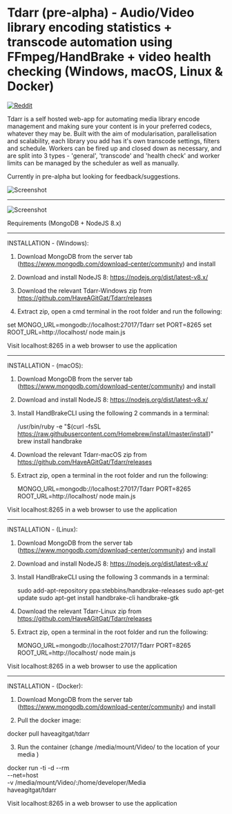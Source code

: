 # Tdarr (pre-alpha) - Audio/Video library encoding statistics + transcode automation using FFmpeg/HandBrake + video health checking (Windows, macOS, Linux & Docker)

[![Reddit](https://img.shields.io/badge/Reddit-HBBatchBeast-FF5700.svg?style=flat-square)](https://www.reddit.com/r/Tdarr/) 

Tdarr is a self hosted web-app for automating media library encode management and making sure your content is in your preferred codecs, whatever they may be. Built with the aim of modularisation, parallelisation and scalability, each library you add has it's own transcode settings, filters and schedule. Workers can be fired up and closed down as necessary, and are split into 3 types - 'general', 'transcode' and 'health check' and worker limits can be managed by the scheduler as well as manually. 

Currently in pre-alpha but looking for feedback/suggestions. 

![Screenshot](https://i.imgur.com/fabZThG.png)

---------------------------------------------------------------------------------------

![Screenshot](https://i.imgur.com/wfhrjhy.png)


Requirements (MongoDB + NodeJS 8.x)

---------------------------------------------------------------------------------------

INSTALLATION - (Windows):

1. Download MongoDB from the server tab (https://www.mongodb.com/download-center/community) and install

2. Download and install NodeJS 8: https://nodejs.org/dist/latest-v8.x/

3. Download the relevant Tdarr-Windows zip from https://github.com/HaveAGitGat/Tdarr/releases

4. Extract zip, open a cmd terminal in the root folder and run the following:

  set MONGO_URL=mongodb://localhost:27017/Tdarr
  set PORT=8265 
  set ROOT_URL=http://localhost/
  node main.js
  
Visit localhost:8265 in a web browser to use the application
  
  ---------------------------------------------------------------------------------------

INSTALLATION - (macOS):

1. Download MongoDB from the server tab (https://www.mongodb.com/download-center/community) and install

2. Download and install NodeJS 8: https://nodejs.org/dist/latest-v8.x/

3. Install HandBrakeCLI using the following 2 commands in a terminal:

    /usr/bin/ruby -e "$(curl -fsSL https://raw.githubusercontent.com/Homebrew/install/master/install)"
    brew install handbrake

4. Download the relevant Tdarr-macOS zip from https://github.com/HaveAGitGat/Tdarr/releases

5. Extract zip, open a terminal in the root folder and run the following:

    MONGO_URL=mongodb://localhost:27017/Tdarr PORT=8265 ROOT_URL=http://localhost/ node main.js
  
Visit localhost:8265 in a web browser to use the application

---------------------------------------------------------------------------------------

INSTALLATION - (Linux):

1. Download MongoDB from the server tab (https://www.mongodb.com/download-center/community) and install

2. Download and install NodeJS 8: https://nodejs.org/dist/latest-v8.x/

3. Install HandBrakeCLI using the following 3 commands in a terminal:

    sudo add-apt-repository ppa:stebbins/handbrake-releases
    sudo apt-get update
    sudo apt-get install handbrake-cli handbrake-gtk

4. Download the relevant Tdarr-Linux zip from https://github.com/HaveAGitGat/Tdarr/releases

5. Extract zip, open a terminal in the root folder and run the following:

    MONGO_URL=mongodb://localhost:27017/Tdarr PORT=8265 ROOT_URL=http://localhost/ node main.js

Visit localhost:8265 in a web browser to use the application

---------------------------------------------------------------------------------------

INSTALLATION - (Docker):

1. Download MongoDB from the server tab (https://www.mongodb.com/download-center/community) and install

2. Pull the docker image:

  docker pull haveagitgat/tdarr

3. Run the container (change /media/mount/Video/ to the location of your media )

docker run -ti -d --rm \
        --net=host \
        -v /media/mount/Video/:/home/developer/Media \
        haveagitgat/tdarr
        
        
Visit localhost:8265 in a web browser to use the application



        






